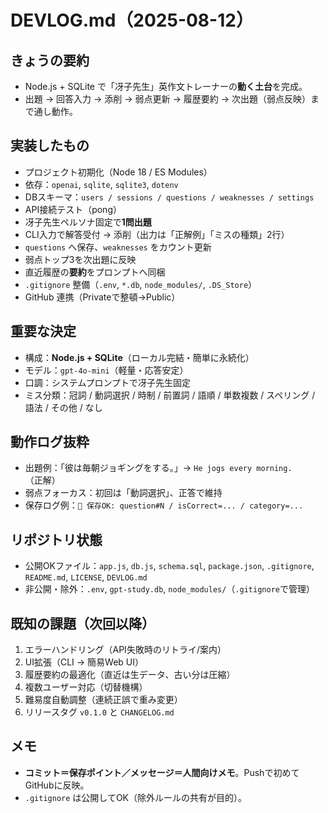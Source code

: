 # DEVLOG.md（2025-08-12）

## きょうの要約
- Node.js + SQLite で「冴子先生」英作文トレーナーの**動く土台**を完成。
- 出題 → 回答入力 → 添削 → 弱点更新 → 履歴要約 → 次出題（弱点反映）まで通し動作。

## 実装したもの
- プロジェクト初期化（Node 18 / ES Modules）
- 依存：`openai`, `sqlite`, `sqlite3`, `dotenv`
- DBスキーマ：`users / sessions / questions / weaknesses / settings`
- API接続テスト（pong）
- 冴子先生ペルソナ固定で**1問出題**
- CLI入力で解答受付 → 添削（出力は「正解例」「ミスの種類」2行）
- `questions` へ保存、`weaknesses` をカウント更新
- 弱点トップ3を次出題に反映
- 直近履歴の**要約**をプロンプトへ同梱
- `.gitignore` 整備（`.env`, `*.db`, `node_modules/`, `.DS_Store`）
- GitHub 連携（Privateで整頓→Public）

## 重要な決定
- 構成：**Node.js + SQLite**（ローカル完結・簡単に永続化）
- モデル：`gpt-4o-mini`（軽量・応答安定）
- 口調：システムプロンプトで冴子先生固定
- ミス分類：冠詞 / 動詞選択 / 時制 / 前置詞 / 語順 / 単数複数 / スペリング / 語法 / その他 / なし

## 動作ログ抜粋
- 出題例：「彼は毎朝ジョギングをする。」→ `He jogs every morning.`（正解）
- 弱点フォーカス：初回は「動詞選択」、正答で維持
- 保存ログ例：`💾 保存OK: question#N / isCorrect=... / category=...`

## リポジトリ状態
- 公開OKファイル：`app.js`, `db.js`, `schema.sql`, `package.json`, `.gitignore`, `README.md`, `LICENSE`, `DEVLOG.md`
- 非公開・除外：`.env`, `gpt-study.db`, `node_modules/`（`.gitignore`で管理）

## 既知の課題（次回以降）
1. エラーハンドリング（API失敗時のリトライ/案内）
2. UI拡張（CLI → 簡易Web UI）
3. 履歴要約の最適化（直近は生データ、古い分は圧縮）
4. 複数ユーザー対応（切替機構）
5. 難易度自動調整（連続正誤で重み変更）
6. リリースタグ `v0.1.0` と `CHANGELOG.md`

## メモ
- **コミット＝保存ポイント／メッセージ＝人間向けメモ**。Pushで初めてGitHubに反映。
- `.gitignore` は公開してOK（除外ルールの共有が目的）。
